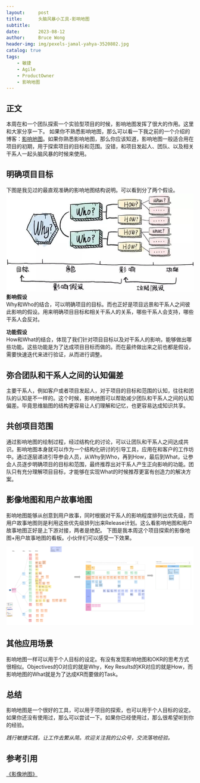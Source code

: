 ```yaml
---
layout:     post
title:      头脑风暴小工具-影响地图
subtitle:   
date:       2023-08-12
author:     Bruce Wong
header-img: img/pexels-jamal-yahya-3520802.jpg 
catalog: true
tags:
    - 敏捷
    - Agile
    - ProductOwner
    - 影响地图
---
```

## 正文

本周在和一个团队探索一个实验型项目的时候，影响地图发挥了很大的作用。这里和大家分享一下。
如果你不熟悉影响地图，那么可以看一下我之前的一个介绍的博客：[影响地图](https://brucetalk.com/2020/12/05/impact_mapping/)。如果你熟悉影响地图，那么你应该知道，影响地图一般适合用在项目的初期，用于探索项目的目标和范围。没错，和项目发起人、团队、以及相关干系人一起头脑风暴的时候来使用。

## 明确项目目标  
下图是我见过的最直观准确的影响地图结构说明。可以看到分了两个假设。  
![网络引用图片](/img/data/impactmaping_1.jpeg) 
**影响假设**  
Why和Who的结合，可以明确项目的目标。而也正好是项目远景和干系人之间彼此影响的假设。用来明确项目目标和相关干系人的关系，哪些干系人会支持，哪些干系人会反对。  

**功能假设**  
How和What的结合，体现了我们针对项目目标以及对干系人的影响，能够做出哪些功能。这些功能是为了达成项目目标而做的。而在最终做出来之前也都是假设，需要快速迭代来进行验证，从而进行调整。  

## 弥合团队和干系人之间的认知偏差  
主要干系人，例如客户或者项目发起人，对于项目的目标和范围的认知，往往和团队的认知是不一样的。这个时候，影响地图可以帮助减少团队和干系人之间的认知偏差。毕竟思维脑图的结构更容易让人们理解和记忆，也更容易达成知识共享。

## 共创项目范围   
通过影响地图的绘制过程，经过结构化的讨论，可以让团队和干系人之间达成共识。影响地图本身就可以作为一个结构化研讨的引导工具，应用在和客户的工作坊中。通过逐层递进引导参会人员，从Why到Who，再到How，最后到What，让参会人员逐步明确项目的目标和范围，最终推荐出对干系人产生正向影响的功能。团队只有充分理解项目目标，才能够在实现What的时候推荐更富有创造力的解决方案。 

## 影像地图和用户故事地图  
影响地图能够从创意到用户故事，同时根据对干系人的影响程度排列出优先级，而用户故事地图则是利用这些优先级排列出来Release计划。这么看影响地图和用户故事地图正好是上下游对接，两者是绝配。
下图是我本周这个项目探索的影像地图+用户故事地图的看板。小伙伴们可以感受一下效果。  

![一条龙](/img/data/impace_userstory.png) 

## 其他应用场景  
影响地图一样可以用于个人目标的设定。有没有发现影响地图和OKR的思考方式很相似。Objectives的O对应的就是Why，Key Results的KR对应的就是How，而影响地图的What就是为了达成KR而要做的Task。

## 总结  
影响地图是一个很好的工具，可以用于项目的探索，也可以用于个人目标的设定。如果你还没有使用过，那么可以尝试一下。如果你已经使用过，那么很希望听到你的经验。

*践行敏捷实践，让工作去繁从简。欢迎关注我的公众号，交流落地经验。*   

## 参考引用  
[《影像地图》](https://www.ituring.com.cn/book/1395)
